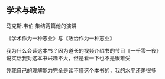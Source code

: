 ## 学术与政治

马克斯.韦伯 集结两篇他的演讲

《学术作为一种志业》与《政治作为一种志业》

我为什么会读这本书？因为道长的视频介绍书的节目《一千零一夜》  
说实话我对这本书兴趣不大，但是看一下也不是很难受

凭我自己的理解能力完全是读不懂这个本书的，我的水平还差很多


